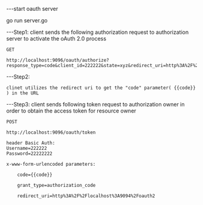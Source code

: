 ---start oauth server

go run server.go


---Step1: client sends the following authorization request to authorization server to activate the oAuth 2.0 process 

    GET

    http://localhost:9096/oauth/authorize?response_type=code&client_id=222222&state=xyz&redirect_uri=http%3A%2F%2Flocalhost%3A9094%2Foauth2&scope=all


---Step2: 

    clinet utilizes the redirect uri to get the "code" parameter( {{code}} ) in the URL


---Step3: client sends following token request to authorization owner in order to obtain the access token for resource owner

    POST

    http://localhost:9096/oauth/token

    header Basic Auth:
    Username=222222
    Password=22222222

    x-www-form-urlencoded parameters:

        code={{code}}

        grant_type=authorization_code
    
        redirect_uri=http%3A%2F%2Flocalhost%3A9094%2Foauth2
